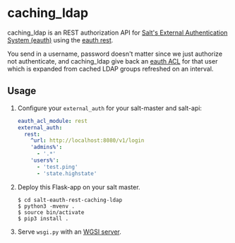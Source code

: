 # caching\_ldap

caching\_ldap is an REST authorization API for [Salt's External Authentication
System (eauth)](https://docs.saltstack.com/en/latest/topics/eauth/index.html)
using the [eauth
rest](https://docs.saltstack.com/en/latest/ref/auth/all/salt.auth.rest.html).

You send in a username, password doesn't matter since we just authorize not
authenticate, and caching\_ldap give back an [eauth
ACL](https://docs.saltstack.com/en/latest/topics/eauth/index.html#external-authentication-system-configuration)
for that user which is expanded from cached LDAP groups refreshed on an interval.

## Usage

1. Configure your `external_auth` for your salt-master and salt-api:
   ```yaml
   eauth_acl_module: rest
   external_auth:
     rest:
       ^url: http://localhost:8080/v1/login
       'admins%':
         - '.*'
       'users%':
         - 'test.ping'
         - 'state.highstate'
   ```

1. Deploy this Flask-app on your salt master.
   ```terminal
   $ cd salt-eauth-rest-caching-ldap
   $ python3 -mvenv .
   $ source bin/activate
   $ pip3 install .
   ```
1. Serve `wsgi.py` with an [WGSI server](https://wsgi.readthedocs.io/en/latest/servers.html).
